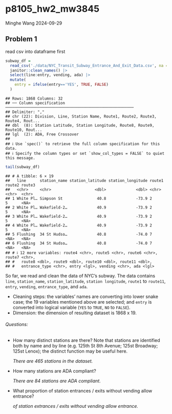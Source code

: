 p8105_hw2_mw3845
================
Minghe Wang
2024-09-29

## Problem 1

read csv into dataframe first

``` r
subway_df = 
  read_csv('./data/NYC_Transit_Subway_Entrance_And_Exit_Data.csv', na = "") |>
  janitor::clean_names() |>
  select(line:entry, vending, ada) |>
  mutate(
    entry = ifelse(entry=='YES', TRUE, FALSE)
  )
```

    ## Rows: 1868 Columns: 32
    ## ── Column specification ────────────────────────────────────────────────────────
    ## Delimiter: ","
    ## chr (22): Division, Line, Station Name, Route1, Route2, Route3, Route4, Rout...
    ## dbl  (8): Station Latitude, Station Longitude, Route8, Route9, Route10, Rout...
    ## lgl  (2): ADA, Free Crossover
    ## 
    ## ℹ Use `spec()` to retrieve the full column specification for this data.
    ## ℹ Specify the column types or set `show_col_types = FALSE` to quiet this message.

``` r
tail(subway_df)
```

    ## # A tibble: 6 × 19
    ##   line      station_name station_latitude station_longitude route1 route2 route3
    ##   <chr>     <chr>                   <dbl>             <dbl> <chr>  <chr>  <chr> 
    ## 1 White Pl… Simpson St               40.8             -73.9 2      5      <NA>  
    ## 2 White Pl… Wakefield-2…             40.9             -73.9 2      5      <NA>  
    ## 3 White Pl… Wakefield-2…             40.9             -73.9 2      5      <NA>  
    ## 4 White Pl… Wakefield-2…             40.9             -73.9 2      5      <NA>  
    ## 5 Flushing  34 St Hudso…             40.8             -74.0 7      <NA>   <NA>  
    ## 6 Flushing  34 St Hudso…             40.8             -74.0 7      <NA>   <NA>  
    ## # ℹ 12 more variables: route4 <chr>, route5 <chr>, route6 <chr>, route7 <chr>,
    ## #   route8 <dbl>, route9 <dbl>, route10 <dbl>, route11 <dbl>,
    ## #   entrance_type <chr>, entry <lgl>, vending <chr>, ada <lgl>

So far, we read and clean the data of NYC’s subway. The data contains
`line`, `station_name`, `station_latitude`, `station longitude`,
`route1` to `route11`, `entry`, `vending`, `entrance_type`, and `ada`.

- Cleaning steps: the variables’ names are converting into lower snake
  case; the 19 variables mentioned above are selected; and `entry` is
  converted into logical variable (`YES` to `TRUE`, `NO` to `FALSE`).
- Dimension: the dimension of resulting dataset is 1868 x 19.

###### Questions:

- How many distinct stations are there? Note that stations are
  identified both by name and by line (e.g. 125th St 8th Avenue; 125st
  Broadway; 125st Lenox); the distinct function may be useful here.

  *There are 465 stations in the dataset.*

- How many stations are ADA compliant?

  *There are 84 stations are ADA compliant.*

- What proportion of station entrances / exits without vending allow
  entrance?

  *of station extrances / exits without vending allow entrance.*
